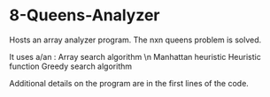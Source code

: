 # 8-Queens-Analyzer
Hosts an array analyzer program. 
The nxn queens problem is solved.

It uses a/an : Array search algorithm
               \n Manhattan heuristic
               Heuristic function
               Greedy search algorithm
 
Additional details on the program are in the first lines of the code.
             
               
           


